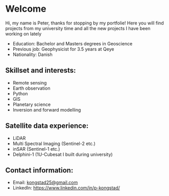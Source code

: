 # Welcome
Hi, my name is Peter, thanks for stopping by my portfolie! Here you will find projects from my university time and all the new projects I have been working on lately
* Education: Bachelor and Masters degrees in Geoscience
* Previous job: Geophysicist for 3.5 years at Qeye
* Nationality: Danish 

## Skillset and interests: 
* Remote sensing
* Earth observation
* Python
* GIS
* Planetary science
* Inversion and forward modelling

## Satellite data experience:
* LiDAR
* Multi Spectral Imaging (Sentinel-2 etc.)
* inSAR (Sentinel-1 etc.)
* Delphini-1 (1U-Cubesat I built during university)

## Contact information:
* Email: kongstad25@gmail.com
* LinkedIn: https://www.linkedin.com/in/p-kongstad/

<!--
**Kongstad/Kongstad** is a ✨ _special_ ✨ repository because its `README.md` (this file) appears on your GitHub profile.

Here are some ideas to get you started:

- 🔭 I’m currently working on ...
- 🌱 I’m currently learning ...
- 👯 I’m looking to collaborate on ...
- 🤔 I’m looking for help with ...
- 💬 Ask me about ...
- 📫 How to reach me: ...
- 😄 Pronouns: ...
- ⚡ Fun fact: ...
-->
